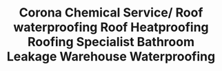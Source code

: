 ---
title: "Corona Chemical Service/ Roof waterproofing Roof Heatproofing Roofing Specialist Bathroom Leakage Warehouse Waterproofing"
url: /karachi/corona-chemical-service-roof-waterproofing-roof-heatproofing-roofing-specialist-bathroom-leakage-warehouse-waterproofing/
shop: hardware
---